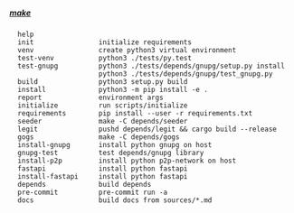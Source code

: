 ##### [make](https://www.gnu.org/software/make/)
 	  help
 	  init                initialize requirements
 	  venv                create python3 virtual environment
 	  test-venv           python3 ./tests/py.test
 	  test-gnupg          python3 ./tests/depends/gnupg/setup.py install
 	                      python3 ./tests/depends/gnupg/test_gnupg.py
 	  build               python3 setup.py build
 	  install             python3 -m pip install -e .
 	  report              environment args
 	  initialize          run scripts/initialize
 	  requirements        pip install --user -r requirements.txt
 	  seeder              make -C depends/seeder
 	  legit               pushd depends/legit && cargo build --release
 	  gogs                make -C depends/gogs
 	  install-gnupg       install python gnupg on host
 	  gnupg-test          test depends/gnupg library
 	  install-p2p         install python p2p-network on host
 	  fastapi             install python fastapi
 	  install-fastapi     install python fastapi
 	  depends             build depends
 	  pre-commit          pre-commit run -a
 	  docs                build docs from sources/*.md
